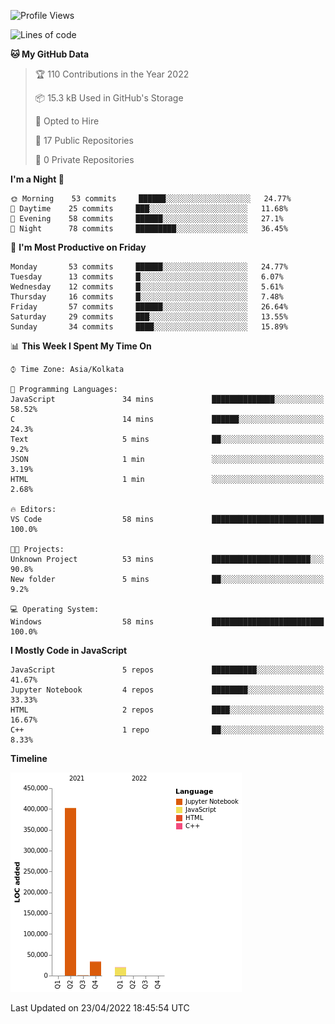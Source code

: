 <!--START_SECTION:waka-->
![Profile Views](http://img.shields.io/badge/Profile%20Views-0-blue)

![Lines of code](https://img.shields.io/badge/From%20Hello%20World%20I%27ve%20Written-457%20Thousand%20lines%20of%20code-blue)

**🐱 My GitHub Data** 

> 🏆 110 Contributions in the Year 2022
 > 
> 📦 15.3 kB Used in GitHub's Storage 
 > 
> 💼 Opted to Hire
 > 
> 📜 17 Public Repositories 
 > 
> 🔑 0 Private Repositories  
 > 
**I'm a Night 🦉** 

```text
🌞 Morning    53 commits     ██████░░░░░░░░░░░░░░░░░░░   24.77% 
🌆 Daytime    25 commits     ███░░░░░░░░░░░░░░░░░░░░░░   11.68% 
🌃 Evening    58 commits     ██████░░░░░░░░░░░░░░░░░░░   27.1% 
🌙 Night      78 commits     █████████░░░░░░░░░░░░░░░░   36.45%

```
📅 **I'm Most Productive on Friday** 

```text
Monday       53 commits     ██████░░░░░░░░░░░░░░░░░░░   24.77% 
Tuesday      13 commits     █░░░░░░░░░░░░░░░░░░░░░░░░   6.07% 
Wednesday    12 commits     █░░░░░░░░░░░░░░░░░░░░░░░░   5.61% 
Thursday     16 commits     █░░░░░░░░░░░░░░░░░░░░░░░░   7.48% 
Friday       57 commits     ██████░░░░░░░░░░░░░░░░░░░   26.64% 
Saturday     29 commits     ███░░░░░░░░░░░░░░░░░░░░░░   13.55% 
Sunday       34 commits     ████░░░░░░░░░░░░░░░░░░░░░   15.89%

```


📊 **This Week I Spent My Time On** 

```text
⌚︎ Time Zone: Asia/Kolkata

💬 Programming Languages: 
JavaScript               34 mins             ██████████████░░░░░░░░░░░   58.52% 
C                        14 mins             ██████░░░░░░░░░░░░░░░░░░░   24.3% 
Text                     5 mins              ██░░░░░░░░░░░░░░░░░░░░░░░   9.2% 
JSON                     1 min               ░░░░░░░░░░░░░░░░░░░░░░░░░   3.19% 
HTML                     1 min               ░░░░░░░░░░░░░░░░░░░░░░░░░   2.68%

🔥 Editors: 
VS Code                  58 mins             █████████████████████████   100.0%

🐱‍💻 Projects: 
Unknown Project          53 mins             ██████████████████████░░░   90.8% 
New folder               5 mins              ██░░░░░░░░░░░░░░░░░░░░░░░   9.2%

💻 Operating System: 
Windows                  58 mins             █████████████████████████   100.0%

```

**I Mostly Code in JavaScript** 

```text
JavaScript               5 repos             ██████████░░░░░░░░░░░░░░░   41.67% 
Jupyter Notebook         4 repos             ████████░░░░░░░░░░░░░░░░░   33.33% 
HTML                     2 repos             ████░░░░░░░░░░░░░░░░░░░░░   16.67% 
C++                      1 repo              ██░░░░░░░░░░░░░░░░░░░░░░░   8.33%

```


**Timeline**

![Chart not found](https://raw.githubusercontent.com/ThejaswinS/ThejaswinS/main/charts/bar_graph.png) 


 Last Updated on 23/04/2022 18:45:54 UTC
<!--END_SECTION:waka-->





